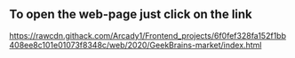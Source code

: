 ## To open the web-page just click on the link
https://rawcdn.githack.com/Arcady1/Frontend_projects/6f0fef328fa152f1bb408ee8c101e01073f8348c/web/2020/GeekBrains-market/index.html

